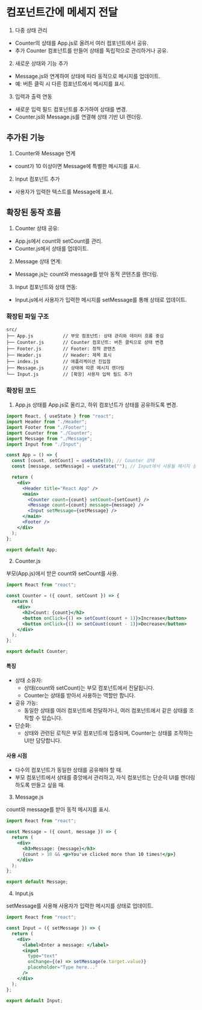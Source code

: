 # 컴포넌트간에 메세지 전달

1. 다중 상태 관리
  - Counter의 상태를 App.js로 올려서 여러 컴포넌트에서 공유.
  - 추가 Counter 컴포넌트를 만들어 상태를 독립적으로 관리하거나 공유.
2. 새로운 상태와 기능 추가
  - Message.js와 연계하여 상태에 따라 동적으로 메시지를 업데이트.
  - 예: 버튼 클릭 시 다른 컴포넌트에서 메시지를 표시.
3. 입력과 출력 연동 
  - 새로운 입력 필드 컴포넌트를 추가하여 상태를 변경.
  - Counter.js와 Message.js를 연결해 상태 기반 UI 렌더링.

## 추가된 기능
1. Counter와 Message 연계
  - count가 10 이상이면 Message에 특별한 메시지를 표시.
2. Input 컴포넌트 추가
  - 사용자가 입력한 텍스트를 Message에 표시.

## 확장된 동작 흐름
1. Counter 상태 공유:
  - App.js에서 count와 setCount를 관리.
  - Counter.js에서 상태를 업데이트.
2. Message 상태 연계:
  - Message.js는 count와 message를 받아 동적 콘텐츠를 렌더링.
3. Input 컴포넌트와 상태 연동:
  - Input.js에서 사용자가 입력한 메시지를 setMessage를 통해 상태로 업데이트.

### 확장된 파일 구조
```plaintext
src/
├── App.js           // 부모 컴포넌트: 상태 관리와 데이터 흐름 중심
├── Counter.js       // Counter 컴포넌트: 버튼 클릭으로 상태 변경
├── Footer.js        // Footer: 정적 콘텐츠
├── Header.js        // Header: 제목 표시
├── index.js         // 애플리케이션 진입점
├── Message.js       // 상태에 따른 메시지 렌더링
└── Input.js         // [확장] 사용자 입력 필드 추가
```

### 확장된 코드
1. App.js
상태를 App.js로 올리고, 하위 컴포넌트가 상태를 공유하도록 변경.

```jsx
import React, { useState } from "react";
import Header from "./Header";
import Footer from "./Footer";
import Counter from "./Counter";
import Message from "./Message";
import Input from "./Input";

const App = () => {
  const [count, setCount] = useState(0); // Counter 상태
  const [message, setMessage] = useState(""); // Input에서 사용될 메시지 상태

  return (
    <div>
      <Header title="React App" />
      <main>
        <Counter count={count} setCount={setCount} />
        <Message count={count} message={message} />
        <Input setMessage={setMessage} />
      </main>
      <Footer />
    </div>
  );
};

export default App;
```

2. Counter.js

부모(App.js)에서 받은 count와 setCount를 사용.

```jsx
import React from "react";

const Counter = ({ count, setCount }) => {
  return (
    <div>
      <h2>Count: {count}</h2>
      <button onClick={() => setCount(count + 1)}>Increase</button>
      <button onClick={() => setCount(count - 1)}>Decrease</button>
    </div>
  );
};

export default Counter;
```

#### 특징
- 상태 소유자:
  - 상태(count와 setCount)는 부모 컴포넌트에서 전달됩니다.
  - Counter는 상태를 받아서 사용하는 역할만 합니다.
- 공유 가능:
  - 동일한 상태를 여러 컴포넌트에 전달하거나, 여러 컴포넌트에서 같은 상태를 조작할 수 있습니다.
- 단순화:
  - 상태와 관련된 로직은 부모 컴포넌트에 집중되며, Counter는 상태를 조작하는 UI만 담당합니다.

#### 사용 시점
- 다수의 컴포넌트가 동일한 상태를 공유해야 할 때.
- 부모 컴포넌트에서 상태를 중앙에서 관리하고, 자식 컴포넌트는 단순히 UI를 렌더링하도록 만들고 싶을 때.

3. Message.js

count와 message를 받아 동적 메시지를 표시.

```jsx
import React from "react";

const Message = ({ count, message }) => {
  return (
    <div>
      <h3>Message: {message}</h3>
      {count > 10 && <p>You've clicked more than 10 times!</p>}
    </div>
  );
};

export default Message;
```

4. Input.js

setMessage를 사용해 사용자가 입력한 메시지를 상태로 업데이트.

```jsx
import React from "react";

const Input = ({ setMessage }) => {
  return (
    <div>
      <label>Enter a message: </label>
      <input
        type="text"
        onChange={(e) => setMessage(e.target.value)}
        placeholder="Type here..."
      />
    </div>
  );
};

export default Input;
```
